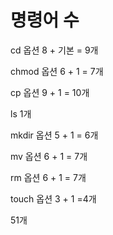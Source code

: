 # 명령어 수

cd 옵션 8 + 기본 = 9개

chmod 옵션 6 + 1 = 7개

cp 옵션 9 + 1 = 10개

ls 1개

mkdir 옵션 5 + 1 = 6개

mv 옵션 6 + 1 = 7개

rm 옵션 6 + 1 = 7개

touch 옵션 3 + 1 =4개

51개
